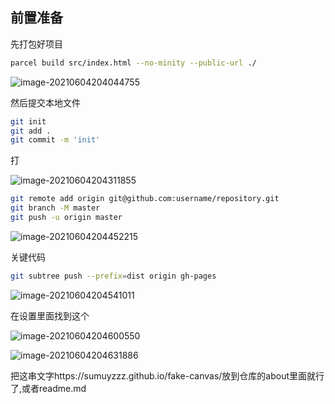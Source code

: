 ## 前置准备

先打包好项目

```bash
parcel build src/index.html --no-minity --public-url ./

```

![image-20210604204044755](C:\Users\Administrator\AppData\Roaming\Typora\typora-user-images\image-20210604204044755.png)

然后提交本地文件

````bash
git init 
git add .
git commit -m 'init'
````
打


![image-20210604204311855](C:\Users\Administrator\AppData\Roaming\Typora\typora-user-images\image-20210604204311855.png)

```bash
git remote add origin git@github.com:username/repository.git
git branch -M master
git push -u origin master
```

![image-20210604204452215](C:\Users\Administrator\AppData\Roaming\Typora\typora-user-images\image-20210604204452215.png)

关键代码

```bash
git subtree push --prefix=dist origin gh-pages
```

![image-20210604204541011](C:\Users\Administrator\AppData\Roaming\Typora\typora-user-images\image-20210604204541011.png)

在设置里面找到这个

![image-20210604204600550](C:\Users\Administrator\AppData\Roaming\Typora\typora-user-images\image-20210604204600550.png)

![image-20210604204631886](C:\Users\Administrator\AppData\Roaming\Typora\typora-user-images\image-20210604204631886.png)

把这串文字https://sumuyzzz.github.io/fake-canvas/放到仓库的about里面就行了,或者readme.md

